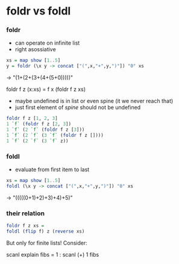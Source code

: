 # foldr vs foldl

### foldr 
+ can operate on infinite list
+ right asossiative

```haskell
xs = map show [1..5]
y = foldr (\x y -> concat ["(",x,"+",y,")"]) "0" xs
```
-> "(1+(2+(3+(4+(5+0)))))"

foldr f z (x:xs) = f x (foldr f z xs)

+ maybe undefined is in list or even spine (it we never reach that)
+ just first element of *spine* should not be undefined

```haskell
foldr f z [1, 2, 3]
1 `f` (foldr f z [2, 3])
1 `f` (2 `f` (foldr f z [3]))
1 `f` (2 `f` (3 `f` (foldr f z [])))
1 `f` (2 `f` (3 `f` z))
```

### foldl 
+ evaluate from first item to last
```haskell 
xs = map show [1..5]
foldl (\x y -> concat ["(",x,"+",y,")"]) "0" xs
```
-> "(((((0+1)+2)+3)+4)+5)"



### their relation

``` haskell
foldr f z xs =
foldl (flip f) z (reverse xs)
```
But only for finite lists! Consider:


scanl
explain 
fibs = 1 : scanl (+) 1 fibs




